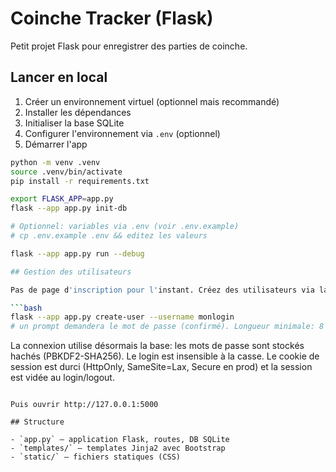 # Coinche Tracker (Flask)

Petit projet Flask pour enregistrer des parties de coinche.

## Lancer en local

1. Créer un environnement virtuel (optionnel mais recommandé)
2. Installer les dépendances
3. Initialiser la base SQLite
4. Configurer l'environnement via `.env` (optionnel)
5. Démarrer l'app

```bash
python -m venv .venv
source .venv/bin/activate
pip install -r requirements.txt

export FLASK_APP=app.py
flask --app app.py init-db

# Optionnel: variables via .env (voir .env.example)
# cp .env.example .env && editez les valeurs

flask --app app.py run --debug

## Gestion des utilisateurs

Pas de page d'inscription pour l'instant. Créez des utilisateurs via la CLI:

```bash
flask --app app.py create-user --username monlogin
# un prompt demandera le mot de passe (confirmé). Longueur minimale: 8
```

La connexion utilise désormais la base: les mots de passe sont stockés hachés (PBKDF2-SHA256). Le login est insensible à la casse. Le cookie de session est durci (HttpOnly, SameSite=Lax, Secure en prod) et la session est vidée au login/logout.
```

Puis ouvrir http://127.0.0.1:5000

## Structure

- `app.py` — application Flask, routes, DB SQLite
- `templates/` — templates Jinja2 avec Bootstrap
- `static/` — fichiers statiques (CSS)

